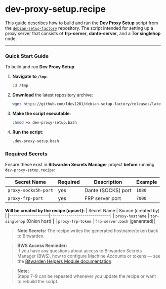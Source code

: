 # dev-proxy-setup.recipe

This guide describes how to build and run the **Dev Proxy Setup** script from the [`debian-setup-factory`](https://github.com/ldev1281/debian-setup-factory) repository.
The script intended for setting up a proxy server that consists of **frp-server**, **dante-server**, and a **Tor singlehop** node.

---

### Quick Start Guide

To build and run **Dev Proxy Setup**:

1. **Navigate to `/tmp`**:
   ```bash
   cd /tmp
   ```

2. **Download** the latest repository archive:
   ```bash
   wget https://github.com/ldev1281/debian-setup-factory/releases/latest/download/dev-proxy-setup.bash
   ```

3. **Make the script executable**:
   ```bash
   chmod +x dev-proxy-setup.bash
   ```

4. **Run the script**:
   ```bash
   .dev-proxy-setup.bash
   ```

### Required Secrets

Ensure these exist in **Bitwarden Secrets Manager** project **before** running `dev-proxy-setup.recipe`:

| Secret Name          | Required | Description              | Example |
|----------------------|----------|--------------------------|---------|
| `proxy-socks5h-port` | yes      | Dante (SOCKS) port       | `1080` |
| `proxy-frp-port`     | yes      | FRP server port          | `7000` |

**Will be created by the recipe (upsert):**
| Secret Name        | Source (created by)          |
|--------------------|------------------------------|
| `proxy-hostname`   | `tor-singlehop` (Onion host) |
| `proxy-frp-token`  | `frp-server.bash` (generated)|

> **Note Secrets:** The recipe writes the generated hostname/token back to Bitwarden.

> **BWS Access Reminder:**  
> If you have any questions about access to Bitwarden Secrets Manager (BWS), how to configure Machine Accounts or tokens — see the [Bitwarden Helpers Module documentation](https://github.com/ldev1281/debian-setup-factory/blob/dev/setup-modules/README.md#bitwarden-helpers-module-bitwardenbash).

> **Note:**  
> Steps 7–9 can be repeated whenever you update the recipe or want to rebuild the script.